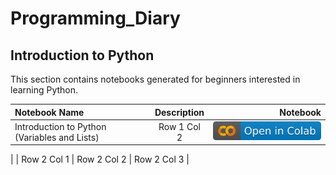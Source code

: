 # Programming_Diary
## Introduction to Python
This section contains notebooks generated for beginners interested in learning Python. 

| Notebook Name | Description | Notebook |
| :--- | :---: | ---: |
| Introduction to Python (Variables and Lists) | Row 1 Col 2 | [![colab](imgs/colab.svg)](https://colab.research.google.com/github/narminGhaffari/Programming_Diary/blob/main/1_Introduction%20to%20Python%20(Variables%20and%20Lists).ipynb#scrollTo=IIheYqLJr5Ko](https://colab.research.google.com/drive/1xc37x1XpbHd_HhnrUj25wzpTEYES8mFb?usp=sharing))
|
| Row 2 Col 1 | Row 2 Col 2 | Row 2 Col 3 |

